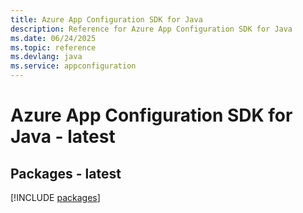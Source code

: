 ```yaml
---
title: Azure App Configuration SDK for Java
description: Reference for Azure App Configuration SDK for Java
ms.date: 06/24/2025
ms.topic: reference
ms.devlang: java
ms.service: appconfiguration
---
```

# Azure App Configuration SDK for Java - latest
## Packages - latest
[!INCLUDE [packages](app-configuration-index.md)]